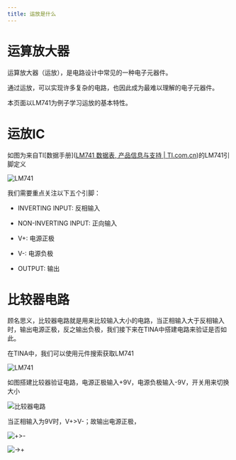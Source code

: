 ```yaml
---
title: 运放是什么
---
```


# 运算放大器

运算放大器（运放），是电路设计中常见的一种电子元器件。

通过运放，可以实现许多复杂的电路，也因此成为最难以理解的电子元器件。

本页面以LM741为例子学习运放的基本特性。

# 运放IC

如图为来自TI[数据手册]([LM741 数据表, 产品信息与支持 | TI.com.cn](https://www.ti.com.cn/product/cn/LM741))的LM741引脚定义

![LM741](/Snipaste_2021-04-12_15-58-27.png)

我们需要重点关注以下五个引脚：

- INVERTING INPUT: 反相输入

- NON-INVERTING INPUT: 正向输入

- V+: 电源正极
- V-: 电源负极
- OUTPUT: 输出

# 比较器电路

顾名思义，比较器电路就是用来比较输入大小的电路，当正相输入大于反相输入时，输出电源正极，反之输出负极，我们接下来在TINA中搭建电路来验证是否如此。

在TINA中，我们可以使用元件搜索获取LM741

![LM741](/Snipaste_2021-04-12_16-07-10.png)

如图搭建比较器验证电路，电源正极输入+9V，电源负极输入-9V，开关用来切换大小

![比较器电路](/Snipaste_2021-04-12_16-49-04.png)

当正相输入为9V时，V+>V-；故输出电源正极，

![+>-](/Snipaste_2021-04-12_16-43-00.png)

![->+](/Snipaste_2021-04-12_16-48-01.png)

